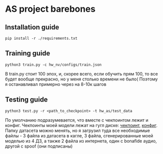 # AS project barebones

## Installation guide

```shell
pip install -r ./requirements.txt
```

## Training guide

```shell
python3 train.py -c hw_nv/configs/train.json
```
В train.py стоит 100 эпох, и, скорее всего, если обучить прям 100, то все будет вообще прекрасно, но у меня столько времени не было(
Поэтому я останавливал примерно через на 8-10к шагов

## Testing guide

```shell
python3 test.py -r <path_to_checkpoint> -t hw_as/test_data
```
По умолчанию подразумевается, что вместе с чекпоинтом лежит и конфиг. Чекпоинты моей модели лежат на гугл диске: [чекпоинт](https://drive.google.com/file/d/1q5ctqoJk7KzTnVdtEUKVqlGbGoKu5wau/view?usp=sharing), [конфиг](https://drive.google.com/file/d/1S4E4aphovX3Oq3168_VmUTfK7YAe260I/view?usp=sharing). Папку датасета можно менять, но я загрузил туда все необходимые файлы - 3 файла из датасета в кагле, 3 файла, сгенерированные моей моделью из 4 ДЗ, а также 2 файла из интернета, один с bonafide аудио, другой с spoof (они подписаны)


